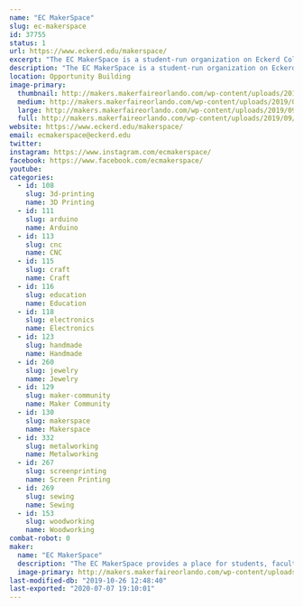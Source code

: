 ```yaml
---
name: "EC MakerSpace"
slug: ec-makerspace
id: 37755
status: 1
url: https://www.eckerd.edu/makerspace/
excerpt: "The EC MakerSpace is a student-run organization on Eckerd College's campus. Students will be exhibiting some of their favorite things that have been made at the EC MakerSpace along with giving out stickers and making buttons!"
description: "The EC MakerSpace is a student-run organization on Eckerd College's campus. The student leaders of the EC MakerSpace will be exhibiting their favorite things that have been made by ECMS members-- from research projects to knick knacks and everything in-between. This will include projects in woodworking, blacksmithing, 3D-printing, sewing, jewelry making, and more!"
location: Opportunity Building
image-primary:
  thumbnail: http://makers.makerfaireorlando.com/wp-content/uploads/2019/09/ecms-logo-2-150x150.jpg
  medium: http://makers.makerfaireorlando.com/wp-content/uploads/2019/09/ecms-logo-2-300x300.jpg
  large: http://makers.makerfaireorlando.com/wp-content/uploads/2019/09/ecms-logo-2.jpg
  full: http://makers.makerfaireorlando.com/wp-content/uploads/2019/09/ecms-logo-2.jpg
website: https://www.eckerd.edu/makerspace/
email: ecmakerspace@eckerd.edu
twitter: 
instagram: https://www.instagram.com/ecmakerspace/
facebook: https://www.facebook.com/ecmakerspace/
youtube: 
categories:
  - id: 108
    slug: 3d-printing
    name: 3D Printing
  - id: 111
    slug: arduino
    name: Arduino
  - id: 113
    slug: cnc
    name: CNC
  - id: 115
    slug: craft
    name: Craft
  - id: 116
    slug: education
    name: Education
  - id: 118
    slug: electronics
    name: Electronics
  - id: 123
    slug: handmade
    name: Handmade
  - id: 260
    slug: jewelry
    name: Jewelry
  - id: 129
    slug: maker-community
    name: Maker Community
  - id: 130
    slug: makerspace
    name: Makerspace
  - id: 332
    slug: metalworking
    name: Metalworking
  - id: 267
    slug: screenprinting
    name: Screen Printing
  - id: 269
    slug: sewing
    name: Sewing
  - id: 153
    slug: woodworking
    name: Woodworking
combat-robot: 0
maker:
  name: "EC MakerSpace"
  description: "The EC MakerSpace provides a place for students, faculty, and other members of the Eckerd College community to embrace their creativity and develop new skills in an environment conducive to independent thought and innovation. We have students experienced in woodworking, blacksmithing, 3D-printing, coding, and much more! Through office hours, workshops, and other events, the EC MakerSpace gives students a place to explore their interests while gaining hands-on experience in a wide variety of fields."
  image-primary: http://makers.makerfaireorlando.com/wp-content/uploads/2019/09/ecms-logo-1.jpg
last-modified-db: "2019-10-26 12:48:40"
last-exported: "2020-07-07 19:10:01"
---
```

